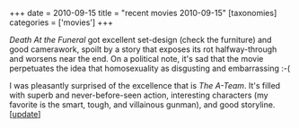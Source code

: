 +++
date = 2010-09-15
title = "recent movies 2010-09-15"
[taxonomies]
categories = ['movies']
+++

*Death At the Funeral* got excellent set-design (check the furniture)
and good camerawork, spoilt by a story that exposes its rot
halfway-through and worsens near the end. On a political note, it's sad
that the movie perpetuates the idea that homosexuality as disgusting and
embarrassing :-(

I was pleasantly surprised of the excellence that is *The A-Team*. It's
filled with superb and never-before-seen action, interesting characters
(my favorite is the smart, tough, and villainous gunman), and good
storyline. [[update]]

  [update]: @/many-many-recent-movies.md
